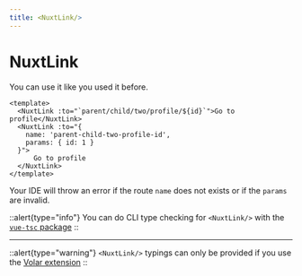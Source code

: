 ```yaml
---
title: <NuxtLink/>
---
```


# NuxtLink


You can use it like you used it before.

```vue
<template>
  <NuxtLink :to="`parent/child/two/profile/${id}`">Go to profile</NuxtLink>
  <NuxtLink :to="{ 
    name: 'parent-child-two-profile-id', 
    params: { id: 1 } 
  }">
      Go to profile 
  </NuxtLink>
</template>
```

Your IDE will throw an error if the route `name` does not exists or if the `params` are invalid.

::alert{type="info"}
You can do CLI type checking for `<NuxtLink/>` with the [`vue-tsc` package](https://www.npmjs.com/package/vue-tsc)
::


--- 

::alert{type="warning"}
`<NuxtLink/>` typings can only be provided if you use the [Volar extension](https://marketplace.visualstudio.com/items?itemName=Vue.volar)
::
